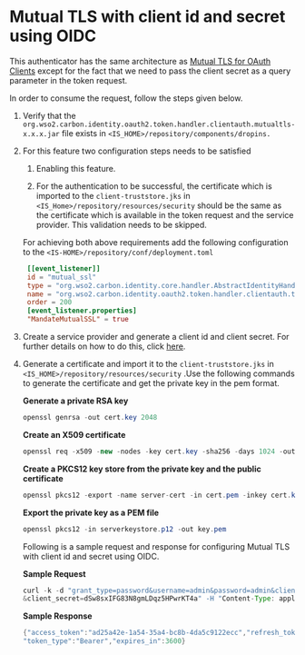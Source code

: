 # Mutual TLS with client id and secret using OIDC

This authenticator has the same architecture as [Mutual TLS for OAuth
Clients](../../learn/mutual-tls-for-oauth-clients)
except for the fact that we need to pass the client secret as a query
parameter in the token request.

In order to consume the request, follow the steps given below.

1.  Verify that the
    `org.wso2.carbon.identity.oauth2.token.handler.clientauth.mutualtls-x.x.x.jar`
    file exists in
    `<IS_HOME>/repository/components/dropins.         `

2.  For this feature two configuration steps needs to be satisfied 
    
    1. Enabling this feature.

    2. For the authentication to be successful, the certificate which is
    imported to the `client-truststore.jks` in
    `<IS_Home>/repository/resources/security`
    should be the same as the certificate which is available in the
    token request and the service provider. This validation needs to be skipped.
    
    For achieving both above requirements add the following configuration to the 
    `<IS-HOME>/repository/conf/deployment.toml`
    
    ``` toml
     [[event_listener]]
     id = "mutual_ssl"
     type = "org.wso2.carbon.identity.core.handler.AbstractIdentityHandler"
     name = "org.wso2.carbon.identity.oauth2.token.handler.clientauth.tlswithidsecret.MutualTLSWithIdSecretAuthenticator"
     order = 200
     [event_listener.properties]
     "MandateMutualSSL" = true
    ```

4.  Create a service provider and generate a client id and client
    secret. For further details on how to do this, click
    [here](../../learn/adding-and-configuring-a-service-provider).
5.  Generate a certificate and import it to the
    `client-truststore.jks` in `<IS_HOME>/repository/resources/security` .Use
    the following commands to generate the certificate and get the
    private key in the pem format.

    **Generate a private RSA key**
    ``` java 
    openssl genrsa -out cert.key 2048
    ```    
    **Create an X509 certificate**
    ``` java 
    openssl req -x509 -new -nodes -key cert.key -sha256 -days 1024 -out cert.pem
    ```
    **Create a PKCS12 key store from the private key and the public certificate**
    ``` java 
    openssl pkcs12 -export -name server-cert -in cert.pem -inkey cert.key -out serverkeystore.p12
    ```
     **Export the private key as a PEM file**
    ``` java
    openssl pkcs12 -in serverkeystore.p12 -out key.pem
    ```
    
    Following is a sample request and response for configuring Mutual
    TLS with client id and secret using OIDC.

    **Sample Request**
    ``` java 
    curl -k -d "grant_type=password&username=admin&password=admin&client_id=2fjjjsCfTlLqptsj_goJcplgTyka
    &client_secret=dSw8sxIFG83N8gmLDqz5HPwrKT4a" -H "Content-Type: application/x-www-form-urlencoded" -i --cert cert.pem --key key.pem https://localhost:9443/oauth2/token 
    ```
    **Sample Response**
    ``` java 
    {"access_token":"ad25a42e-1a54-35a4-bc8b-4da5c9122ecc","refresh_token":"3b7cf936-4143-3539-b0fb-e11856ea5b46",
    "token_type":"Bearer","expires_in":3600} 
    ```
